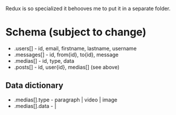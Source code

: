 Redux is so specialized it behooves me to put it in a separate folder.

# Schema (subject to change)

* .users[] - id, email, firstname, lastname, username
* .messages[] - id, from{id}, to{id}, message
* .medias[] - id, type, data
* .posts[] - id, user{id}, medias[] (see above)

## Data dictionary

* .medias[].type - paragraph | video | image
* .medias[].data - <url> | <text>
